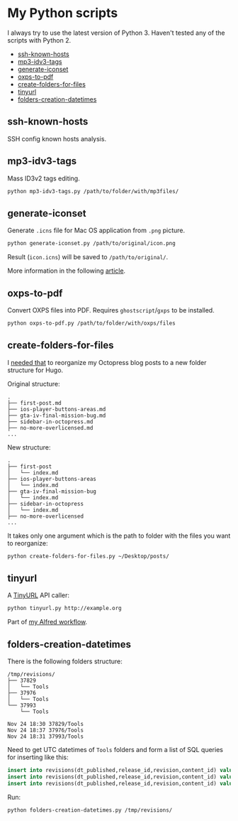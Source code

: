 # My Python scripts

I always try to use the latest version of Python 3. Haven't tested any of the scripts with Python 2.

- [ssh-known-hosts](#ssh-known-hosts)
- [mp3-idv3-tags](#mp3-idv3-tags)
- [generate-iconset](#generate-iconset)
- [oxps-to-pdf](#oxps-to-pdf)
- [create-folders-for-files](#create-folders-for-files)
- [tinyurl](#tinyurl)
- [folders-creation-datetimes](#folders-creation-datetimes)

## ssh-known-hosts

SSH config known hosts analysis.

## mp3-idv3-tags

Mass ID3v2 tags editing.

``` bash
python mp3-idv3-tags.py /path/to/folder/with/mp3files/
```

## generate-iconset

Generate `.icns` file for Mac OS application from `.png` picture.

``` bash
python generate-iconset.py /path/to/original/icon.png
```

Result (`icon.icns`) will be saved to `/path/to/original/`.

More information in the following [article](https://retifrav.github.io/blog/2018/10/09/macos-convert-png-to-icns/).

## oxps-to-pdf

Convert OXPS files into PDF. Requires `ghostscript`/`gxps` to be installed.

``` bash
python oxps-to-pdf.py /path/to/folder/with/oxps/files
```

## create-folders-for-files 

I [needed that](http://retifrav.github.io/blog/2019/03/17/migrating-from-octopress-to-hugo/#reorganizing-the-posts) to reorganize my Octopress blog posts to a new folder structure for Hugo.

Original structure:

```
.
├── first-post.md
├── ios-player-buttons-areas.md
├── gta-iv-final-mission-bug.md
├── sidebar-in-octopress.md
├── no-more-overlicensed.md
...
```

New structure:

```
.
├── first-post
│   └── index.md
├── ios-player-buttons-areas
│   └── index.md
├── gta-iv-final-mission-bug
│   └── index.md
├── sidebar-in-octopress
│   └── index.md
├── no-more-overlicensed
...
```

It takes only one argument which is the path to folder with the files you want to reorganize:

``` bash
python create-folders-for-files.py ~/Desktop/posts/
```

## tinyurl

A [TinyURL](http://tinyurl.com) API caller:

``` bash
python tinyurl.py http://example.org
```

Part of [my Alfred workflow](http://retifrav.github.io/blog/2019/04/02/tinyurl-alfred-workflow/).

## folders-creation-datetimes

There is the following folders structure:

```
/tmp/revisions/
├── 37829
│   └── Tools
├── 37976
│   └── Tools
└── 37993
    └── Tools

Nov 24 18:30 37829/Tools
Nov 24 18:37 37976/Tools
Nov 24 18:31 37993/Tools
```

Need to get UTC datetimes of `Tools` folders and form a list of SQL queries for inserting like this:

``` sql
insert into revisions(dt_published,release_id,revision,content_id) values('2019-11-24 17:31:07',1,'37993',3);
insert into revisions(dt_published,release_id,revision,content_id) values('2019-11-24 17:30:21',1,'37829',3);
insert into revisions(dt_published,release_id,revision,content_id) values('2019-11-24 17:37:17',1,'37976',3);
```

Run:

```
python folders-creation-datetimes.py /tmp/revisions/
```
